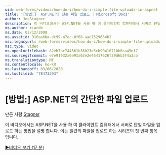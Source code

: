```yaml
---
uid: web-forms/videos/how-do-i/how-do-i-simple-file-uploads-in-aspnet
title: '[방법:]  ASP.NET의 단순 파일 업로드 | Microsoft Docs'
author: JoeStagner
description: 이 비디오에서는 ASP.NET을 사용 하 여 클라이언트 컴퓨터에서 서버로 단일 파일을 업로드 하는 방법을 설명 합니다. 이는 일련의 업로드에서 첫 번째입니다.
ms.author: riande
ms.date: 02/12/2008
ms.assetid: 310aa6ba-dc99-47ac-8f68-aac7529664b2
msc.legacyurl: /web-forms/videos/how-do-i/how-do-i-simple-file-uploads-in-aspnet
msc.type: video
ms.openlocfilehash: 82eb7bc744561b36b23e5cb90410710b6ca45e17
ms.sourcegitcommit: e7e91932a6e91a63e2e46417626f39d6b244a3ab
ms.translationtype: MT
ms.contentlocale: ko-KR
ms.lasthandoff: 03/06/2020
ms.locfileid: "78473393"
---
```

# <a name="how-do-i--simple-file-uploads-in-aspnet"></a>[방법:]  ASP.NET의 간단한 파일 업로드

만든 사람 [Stagner](https://github.com/JoeStagner)

이 비디오에서는 ASP.NET을 사용 하 여 클라이언트 컴퓨터에서 서버로 단일 파일을 업로드 하는 방법을 설명 합니다. 이는 일련의 파일을 업로드 하는 시리즈의 첫 번째 항목입니다.

[&#9654;비디오 보기 (17 분)](https://channel9.msdn.com/Blogs/ASP-NET-Site-Videos/how-do-i-simple-file-uploads-in-aspnet)
